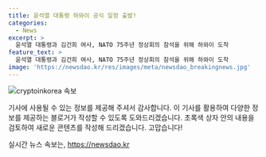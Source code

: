 ```yaml
---
title: 윤석열 대통령 하와이 공식 일정 출발!
categories:
  - News
excerpt: >
  윤석열 대통령과 김건희 여사, NATO 75주년 정상회의 참석을 위해 하와이 도착
feature_text: >
  윤석열 대통령과 김건희 여사, NATO 75주년 정상회의 참석을 위해 하와이 도착
image: 'https://newsdao.kr/res/images/meta/newsdao_breakingnews.jpg'
---
```


<p><img src="https://newsdao.kr/res/images/meta/newsdao_breakingnews.jpg" alt="cryptoinkorea 속보" /></p>

<p>기사에 사용될 수 있는 정보를 제공해 주셔서 감사합니다. 이 기사를 활용하여 다양한 정보를 제공하는 블로거가 작성할 수 있도록 도와드리겠습니다. 초록색 상자 안의 내용을 검토하여 새로운 콘텐츠를 작성해 드리겠습니다. 고맙습니다!</p>
실시간 뉴스 속보는, <a href="https://newsdao.kr" rel="dofollow">https://newsdao.kr</a>


